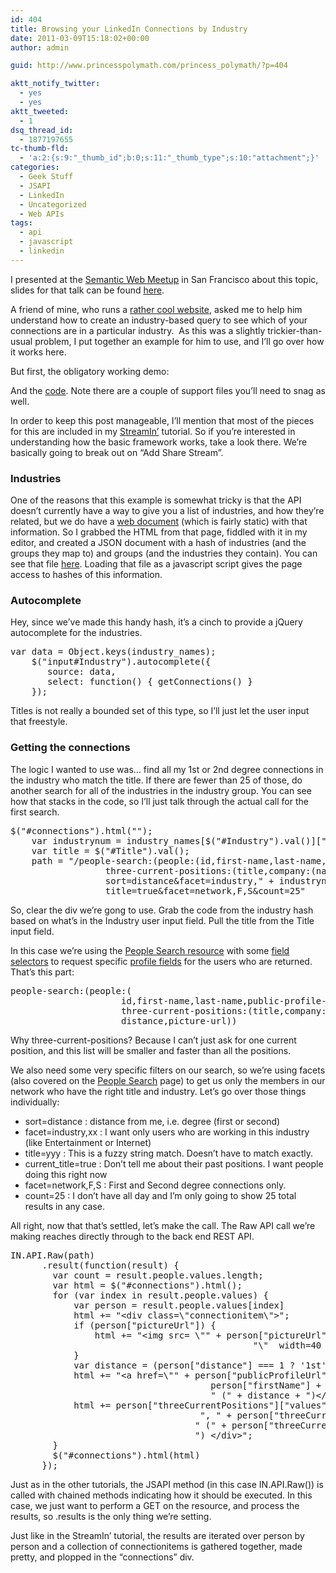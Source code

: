 ```yaml
---
id: 404
title: Browsing your LinkedIn Connections by Industry
date: 2011-03-09T15:18:02+00:00
author: admin

guid: http://www.princesspolymath.com/princess_polymath/?p=404

aktt_notify_twitter:
  - yes
  - yes
aktt_tweeted:
  - 1
dsq_thread_id:
  - 1877197655
tc-thumb-fld:
  - 'a:2:{s:9:"_thumb_id";b:0;s:11:"_thumb_type";s:10:"attachment";}'
categories:
  - Geek Stuff
  - JSAPI
  - LinkedIn
  - Uncategorized
  - Web APIs
tags:
  - api
  - javascript
  - linkedin
---
```

I presented at the [Semantic Web Meetup](http://www.meetup.com/The-San-Francisco-Semantic-Web-Meetup/events/16940644/) in San Francisco about this topic, slides for that talk can be found [here](http://www.princesspolymath.com/princess_polymath/wp-content/uploads/2011/06/semantic-Presentation.pdf).

A friend of mine, who runs a [rather cool website](http://www.dailyendeavor.com), asked me to help him understand how to create an industry-based query to see which of your connections are in a particular industry.  As this was a slightly trickier-than-usual problem, I put together an example for him to use, and I&#8217;ll go over how it works here.

But first, the obligatory working demo:

And the [code](http://www.princesspolymath.com/dailyendeav/industry.html). Note there are a couple of support files you&#8217;ll need to snag as well.

In order to keep this post manageable, I&#8217;ll mention that most of the pieces for this are included in my [StreamIn&#8217;](http://www.princesspolymath.com/princess_polymath/?p=347) tutorial. So if you&#8217;re interested in understanding how the basic framework works, take a look there. We&#8217;re basically going to break out on &#8220;Add Share Stream&#8221;.

### Industries

One of the reasons that this example is somewhat tricky is that the API doesn&#8217;t currently have a way to give you a list of industries, and how they&#8217;re related, but we do have a [web document](http://developer.linkedin.com/docs/DOC-1011) (which is fairly static) with that information. So I grabbed the HTML from that page, fiddled with it in my editor, and created a JSON document with a hash of industries (and the groups they map to) and groups (and the industries they contain). You can see that file [here](http://www.princesspolymath.com/dailyendeav/industries.js). Loading that file as a javascript script gives the page access to hashes of this information.

### Autocomplete

Hey, since we&#8217;ve made this handy hash, it&#8217;s a cinch to provide a jQuery autocomplete for the industries.

<pre>var data = Object.keys(industry_names);
	$("input#Industry").autocomplete({
	   source: data,
	   select: function() { getConnections() }
	});</pre>

Titles is not really a bounded set of this type, so I&#8217;ll just let the user input that freestyle.

### Getting the connections

The logic I wanted to use was&#8230; find all my 1st or 2nd degree connections in the industry who match the title. If there are fewer than 25 of those, do another search for all of the industries in the industry group. You can see how that stacks in the code, so I&#8217;ll just talk through the actual call for the first search.

<pre>$("#connections").html("");
	var industrynum = industry_names[$("#Industry").val()]["code"]
	var title = $("#Title").val();
	path = "/people-search:(people:(id,first-name,last-name,public-profile-url,
                  three-current-positions:(title,company:(name,industry)),distance,picture-url))?
                  sort=distance&facet=industry," + industrynum + "&title=" + title + "&current-
                  title=true&facet=network,F,S&count=25"</pre>

So, clear the div we&#8217;re gong to use. Grab the code from the industry hash based on what&#8217;s in the Industry user input field. Pull the title from the Title input field.

In this case we&#8217;re using the [People Search resource](http://developer.linkedin.com/docs/DOC-1191) with some [field selectors](http://developer.linkedin.com/docs/DOC-1014) to request specific [profile fields](http://developer.linkedin.com/docs/DOC-1061) for the users who are returned. That&#8217;s this part:

<pre>people-search:(people:(
                     id,first-name,last-name,public-profile-url,
                     three-current-positions:(title,company:(name,industry)),
                     distance,picture-url))</pre>

Why three-current-positions? Because I can&#8217;t just ask for one current position, and this list will be smaller and faster than all the positions.

We also need some very specific filters on our search, so we&#8217;re using facets (also covered on the [People Search](http://developer.linkedin.com/docs/DOC-1191) page) to get us only the members in our network who have the right title and industry. Let&#8217;s go over those things individually:

  * sort=distance : distance from me, i.e. degree (first or second)
  * facet=industry,xx : I want only users who are working in this industry (like Entertainment or Internet)
  * title=yyy : This is a fuzzy string match. Doesn&#8217;t have to match exactly.
  * current_title=true : Don&#8217;t tell me about their past positions. I want people doing this right now
  * facet=network,F,S : First and Second degree connections only.
  * count=25 : I don&#8217;t have all day and I&#8217;m only going to show 25 total results in any case.

All right, now that that&#8217;s settled, let&#8217;s make the call. The Raw API call we&#8217;re making reaches directly through to the back end REST API.

<pre>IN.API.Raw(path)
	  .result(function(result) {
	    var count = result.people.values.length;
	    var html = $("#connections").html();
	  	for (var index in result.people.values) {
	  		var person = result.people.values[index]
	  		html += "&lt;div class=\"connectionitem\"&gt;";
	  		if (person["pictureUrl"]) {
		  		html += "&lt;img src= \"" + person["pictureUrl"] +
                                              "\"  width=40 align=right/&gt;";
			}
			var distance = (person["distance"] === 1 ? '1st' : '2nd')
	  		html += "&lt;a href=\"" + person["publicProfileUrl"] + "\"&gt;&lt;h3&gt;" +
                                      person["firstName"] + " " + person["lastName"] +
                                      " (" + distance + ")&lt;/h3&gt;&lt;/a&gt;";
	  		html += person["threeCurrentPositions"]["values"][0]["title"] +
                                    ", " + person["threeCurrentPositions"]["values"][0]["company"]["name"] +
                                   " (" + person["threeCurrentPositions"]["values"][0]["company"]["industry"] +
                                   ") &lt;/div&gt;";
	  	}
	  	$("#connections").html(html)
	  });</pre>

Just as in the other tutorials, the JSAPI method (in this case IN.API.Raw()) is called with chained methods indicating how it should be executed. In this case, we just want to perform a GET on the resource, and process the results, so .results is the only thing we&#8217;re setting.

Just like in the StreamIn&#8217; tutorial, the results are iterated over person by person and a collection of connectionitems is gathered together, made pretty, and plopped in the &#8220;connections&#8221; div.